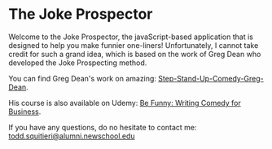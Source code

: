 # The Joke Prospector
Welcome to the Joke Prospector, the javaScript-based application that is designed to help you make funnier one-liners! Unfortunately, I cannot take credit for such a grand idea, which is based on the work of Greg Dean who developed the Joke Prospecting method.

You can find Greg Dean's work on amazing: [Step-Stand-Up-Comedy-Greg-Dean](http://www.amazon.com/Step-Stand-Up-Comedy-Greg-Dean/dp/0325001790/ref=sr_1_1?ie=UTF8&qid=1452346597&sr=8-1&keywords=greg+dean).

His course is also available on Udemy: [Be Funny: Writing Comedy for Business](https://www.udemy.com/writing-comedy-for-business/learn/).

If you have any questions, do no hesitate to contact me: todd.squitieri@alumni.newschool.edu
